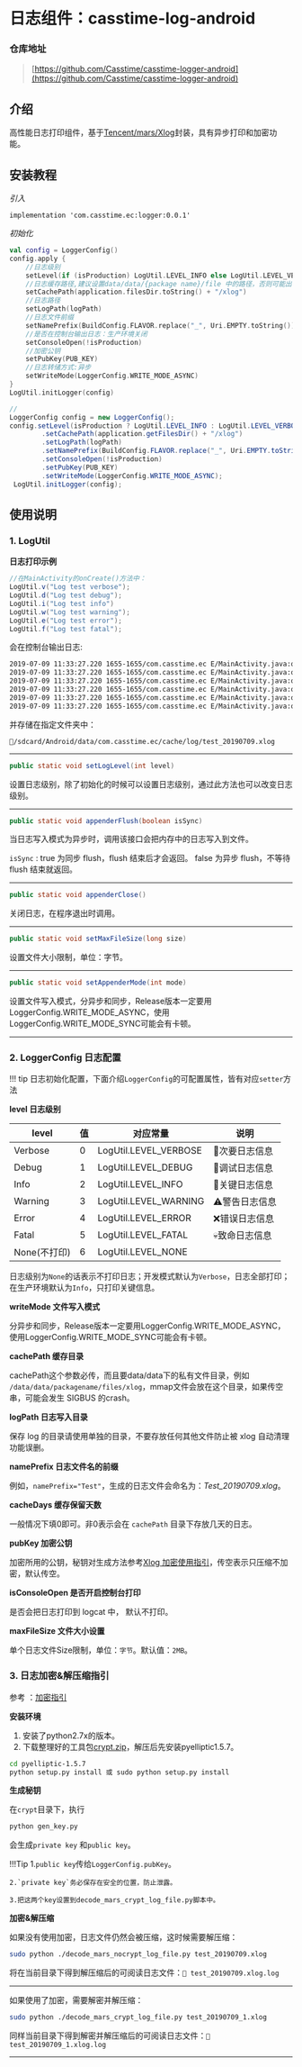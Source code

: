 



# 日志组件：casstime-log-android

### 仓库地址

> [https://github.com/Casstime/casstime-logger-android](https://github.com/Casstime/casstime-logger-android)

## 介绍

高性能日志打印组件，基于[Tencent/mars/Xlog](https://github.com/Tencent/mars/wiki/Mars-Android-%E6%8E%A5%E5%8F%A3%E8%AF%A6%E7%BB%86%E8%AF%B4%E6%98%8E)封装，具有异步打印和加密功能。

## 安装教程

*引入*

```
implementation 'com.casstime.ec:logger:0.0.1'
```

*初始化*

```kotlin tab='Kotlin'
val config = LoggerConfig()
config.apply {
    //日志级别
    setLevel(if (isProduction) LogUtil.LEVEL_INFO else LogUtil.LEVEL_VERBOSE)
    //日志缓存路径,建议设置data/data/{package name}/file 中的路径，否则可能出错
    setCachePath(application.filesDir.toString() + "/xlog")
    //日志路径 
    setLogPath(logPath) 
    //日志文件前缀
    setNamePrefix(BuildConfig.FLAVOR.replace("_", Uri.EMPTY.toString()))
    //是否在控制台输出日志：生产环境关闭
    setConsoleOpen(!isProduction)
    //加密公钥
    setPubKey(PUB_KEY) 
    //日志转储方式:异步
    setWriteMode(LoggerConfig.WRITE_MODE_ASYNC)
}
LogUtil.initLogger(config)
```

```java tab='Java'
//
LoggerConfig config = new LoggerConfig();
config.setLevel(isProduction ? LogUtil.LEVEL_INFO : LogUtil.LEVEL_VERBOSE)
        .setCachePath(application.getFilesDir() + "/xlog")
        .setLogPath(logPath)
        .setNamePrefix(BuildConfig.FLAVOR.replace("_", Uri.EMPTY.toString()))
        .setConsoleOpen(!isProduction)
        .setPubKey(PUB_KEY)
        .setWriteMode(LoggerConfig.WRITE_MODE_ASYNC);
 LogUtil.initLogger(config);
```

## 使用说明

### 1. LogUtil

**日志打印示例**

```java
//在MainActivity的onCreate()方法中：
LogUtil.v("Log test verbose");
LogUtil.d("Log test debug");
LogUtil.i("Log test info")
LogUtil.w("Log test warning");
LogUtil.e("Log test error");
LogUtil.f("Log test fatal");
```

会在控制台输出日志:

```bash
2019-07-09 11:33:27.220 1655-1655/com.casstime.ec E/MainActivity.java:onCreate(MainActivity.java:39) >> Log test verbose
2019-07-09 11:33:27.220 1655-1655/com.casstime.ec E/MainActivity.java:onCreate(MainActivity.java:39) >> Log test debug
2019-07-09 11:33:27.220 1655-1655/com.casstime.ec E/MainActivity.java:onCreate(MainActivity.java:39) >> Log test info
2019-07-09 11:33:27.220 1655-1655/com.casstime.ec E/MainActivity.java:onCreate(MainActivity.java:39) >> Log test warning
2019-07-09 11:33:27.220 1655-1655/com.casstime.ec E/MainActivity.java:onCreate(MainActivity.java:39) >> Log test error
2019-07-09 11:33:27.220 1655-1655/com.casstime.ec E/MainActivity.java:onCreate(MainActivity.java:39) >> Log test fatal
```

并存储在指定文件夹中：

```
📂/sdcard/Android/data/com.casstime.ec/cache/log/test_20190709.xlog
```

------

```java
public static void setLogLevel(int level)
```

设置日志级别，除了初始化的时候可以设置日志级别，通过此方法也可以改变日志级别。

------

```java
public static void appenderFlush(boolean isSync)
```

当日志写入模式为异步时，调用该接口会把内存中的日志写入到文件。

`isSync` : true 为同步 flush，flush 结束后才会返回。 false 为异步 flush，不等待 flush 结束就返回。

------

```java
public static void appenderClose()
```

关闭日志，在程序退出时调用。

------

```java
public static void setMaxFileSize(long size)
```

设置文件大小限制，单位：字节。

------

```java
public static void setAppenderMode(int mode)
```

设置文件写入模式，分异步和同步，Release版本一定要用LoggerConfig.WRITE_MODE_ASYNC，使用LoggerConfig.WRITE_MODE_SYNC可能会有卡顿。

------

### 2. LoggerConfig 日志配置



!!! tip
    日志初始化配置，下面介绍`LoggerConfig`的可配置属性，皆有对应`setter`方法



**level 日志级别**

| level        | 值   | 对应常量              | 说明          |
| ------------ | ---- | --------------------- | ------------- |
| Verbose      | 0    | LogUtil.LEVEL_VERBOSE | 🎯次要日志信息 |
| Debug        | 1    | LogUtil.LEVEL_DEBUG   | 🐞调试日志信息 |
| Info         | 2    | LogUtil.LEVEL_INFO    | 🔑关键日志信息 |
| Warning      | 3    | LogUtil.LEVEL_WARNING | ⚠️警告日志信息 |
| Error        | 4    | LogUtil.LEVEL_ERROR   | ❌错误日志信息 |
| Fatal        | 5    | LogUtil.LEVEL_FATAL   | 💀致命日志信息 |
| None(不打印) | 6    | LogUtil.LEVEL_NONE    |               |

日志级别为`None`的话表示不打印日志；开发模式默认为`Verbose`，日志全部打印；在生产环境默认为`Info`，只打印关键信息。

**writeMode 文件写入模式**

分异步和同步，Release版本一定要用LoggerConfig.WRITE_MODE_ASYNC，使用LoggerConfig.WRITE_MODE_SYNC可能会有卡顿。



**cachePath 缓存目录**

cachePath这个参数必传，而且要data/data下的私有文件目录，例如 `/data/data/packagename/files/xlog`，mmap文件会放在这个目录，如果传空串，可能会发生 SIGBUS 的crash。



**logPath 日志写入目录**

保存 log 的目录请使用单独的目录，不要存放任何其他文件防止被 xlog 自动清理功能误删。



**namePrefix 日志文件名的前缀**

例如，`namePrefix="Test"`，生成的日志文件会命名为：*Test_20190709.xlog*。



**cacheDays 缓存保留天数**

  一般情况下填0即可。非0表示会在 `cachePath` 目录下存放几天的日志。

  

**pubKey 加密公钥**

  加密所用的公钥，秘钥对生成方法参考[Xlog 加密使用指引]([https://github.com/Tencent/mars/wiki/Xlog-%E5%8A%A0%E5%AF%86%E4%BD%BF%E7%94%A8%E6%8C%87%E5%BC%95](https://github.com/Tencent/mars/wiki/Xlog-加密使用指引))，传空表示只压缩不加密，默认传空。

  

**isConsoleOpen 是否开启控制台打印**

  是否会把日志打印到 logcat 中， 默认不打印。



**maxFileSize 文件大小设置**

单个日志文件Size限制，单位：`字节`。默认值：`2MB`。

### 3. 日志加密&解压缩指引

参考 ：[加密指引](https://github.com/Tencent/mars/wiki/Xlog-%E5%8A%A0%E5%AF%86%E4%BD%BF%E7%94%A8%E6%8C%87%E5%BC%95)

**安装环境**

1. 安装了python2.7x的版本。
2. 下载整理好的工具包[crypt.zip](crypt.zip)，解压后先安装pyelliptic1.5.7。

```bash
cd pyelliptic-1.5.7
python setup.py install 或 sudo python setup.py install
```

**生成秘钥**

在`crypt`目录下，执行

```bash
python gen_key.py
```

会生成`private key` 和`public key`。

!!!Tip
    1.`public key`传给`LoggerConfig.pubKey`。
    

```
2.`private key`务必保存在安全的位置，防止泄露。
```

```
3.把这两个key设置到decode_mars_crypt_log_file.py脚本中。
```

**加密&解压缩**

如果没有使用加密，日志文件仍然会被压缩，这时候需要解压缩：

```bash
sudo python ./decode_mars_nocrypt_log_file.py test_20190709.xlog
```

将在当前目录下得到解压缩后的可阅读日志文件：`📃 test_20190709.xlog.log`

------

如果使用了加密，需要解密并解压缩：

```bash
sudo python ./decode_mars_crypt_log_file.py test_20190709_1.xlog

```

同样当前目录下得到解密并解压缩后的可阅读日志文件：`📃 test_20190709_1.xlog.log`

------

